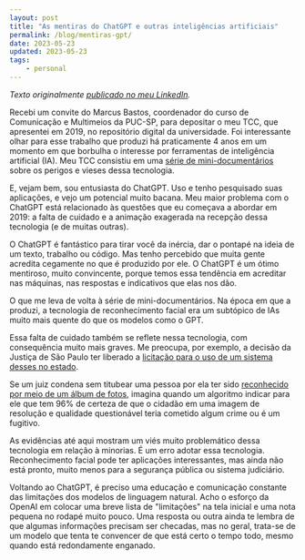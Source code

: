 ```yaml
---
layout: post
title: "As mentiras do ChatGPT e outras inteligências artificiais"
permalink: /blog/mentiras-gpt/
date: 2023-05-23
updated: 2023-05-23
tags: 
    - personal
---
```


*Texto originalmente [publicado no meu LinkedIn](https://www.linkedin.com/posts/alessandrofajr_as-mentiras-do-chatgpt-e-outras-intelig%C3%AAncias-activity-7066919844620697601-qUEV?utm_source=share&utm_medium=member_desktop).*

Recebi um convite do Marcus Bastos, coordenador do curso de Comunicação e Multimeios da PUC-SP, para depositar o meu TCC, que apresentei em 2019, no repositório digital da universidade. Foi interessante olhar para esse trabalho que produzi há praticamente 4 anos em um momento em que borbulha o interesse por ferramentas de inteligência artificial (IA). Meu TCC consistiu em uma [série de mini-documentários](https://www.youtube.com/playlist?list=PLUptFRM5DsTCj9W1HIBJwI4DSJ5IPZCtt) sobre os perigos e vieses dessa tecnologia. 

E, vejam bem, sou entusiasta do ChatGPT. Uso e tenho pesquisado suas aplicações, e vejo um potencial muito bacana. Meu maior problema com o ChatGPT está relacionado às questões que eu começava a abordar em 2019: a falta de cuidado e a animação exagerada na recepção dessa tecnologia (e de muitas outras).

O ChatGPT é fantástico para tirar você da inércia, dar o pontapé na ideia de um texto, trabalho ou código. Mas tenho percebido que muita gente acredita cegamente no que é produzido por ele. O ChatGPT é um ótimo mentiroso, muito convincente, porque temos essa tendência em acreditar nas máquinas, nas respostas e indicativos que elas nos dão. 

O que me leva de volta à série de mini-documentários. Na época em que a produzi, a tecnologia de reconhecimento facial era um subtópico de IAs muito mais quente do que os modelos como o GPT.

Essa falta de cuidado também se reflete nessa tecnologia, com consequência muito mais graves. Me preocupa, por exemplo, a decisão da Justiça de São Paulo ter liberado a [licitação para o uso de um sistema desses no estado](https://agenciabrasil.ebc.com.br/justica/noticia/2023-05/justica-libera-edital-de-cameras-com-reconhecimento-facial-em-sp). 

Se um juiz condena sem titubear uma pessoa por ela ter sido [reconhecido por meio de um álbum de fotos](https://g1.globo.com/fantastico/noticia/2021/02/21/exclusivo-83percent-dos-presos-injustamente-por-reconhecimento-fotografico-no-brasil-sao-negros.ghtml), imagina quando um algoritmo indicar para ele que tem 96% de certeza de que o cidadão em uma imagem de resolução e qualidade questionável teria cometido algum crime ou é um fugitivo. 

As evidências até aqui mostram um viés muito problemático dessa tecnologia em relação à minorias. É um erro adotar essa tecnologia. Reconhecimento facial pode ter aplicações interessantes, mas ainda não está pronto, muito menos para a segurança pública ou sistema judiciário.

Voltando ao ChatGPT, é preciso uma educação e comunicação constante das limitações dos modelos de linguagem natural. Acho o esforço da OpenAI em colocar uma breve lista de "limitações" na tela inicial e uma nota pequena no rodapé muito pouco. Uma resposta ou outra ainda te lembra de que algumas informações precisam ser checadas, mas no geral, trata-se de um modelo que tenta te convencer de que está certo o tempo todo, mesmo quando está redondamente enganado.
